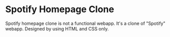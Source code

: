 # Spotify Homepage Clone

Spotify homepage clone is not a functional webapp. It's a clone of "Spotify" webapp. 
Designed by using HTML and CSS only.